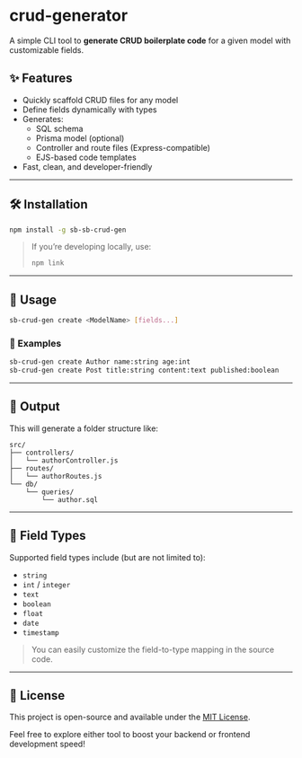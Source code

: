 
# crud-generator

A simple CLI tool to **generate CRUD boilerplate code** for a given model with customizable fields.

## ✨ Features

- Quickly scaffold CRUD files for any model
- Define fields dynamically with types
- Generates:
  - SQL schema
  - Prisma model (optional)
  - Controller and route files (Express-compatible)
  - EJS-based code templates
- Fast, clean, and developer-friendly

---

## 🛠 Installation

```bash
npm install -g sb-sb-crud-gen
````

> If you’re developing locally, use:
>
> ```bash
> npm link
> ```

---

## 🚀 Usage

```bash
sb-crud-gen create <ModelName> [fields...]
```

### 📌 Examples

```bash
sb-crud-gen create Author name:string age:int
sb-crud-gen create Post title:string content:text published:boolean
```

---

## 📂 Output

This will generate a folder structure like:

```
src/
├── controllers/
│   └── authorController.js
├── routes/
│   └── authorRoutes.js
└── db/
    └── queries/
        └── author.sql
```

---

## 🔧 Field Types

Supported field types include (but are not limited to):

* `string`
* `int` / `integer`
* `text`
* `boolean`
* `float`
* `date`
* `timestamp`

> You can easily customize the field-to-type mapping in the source code.

---

## 📄 License


This project is open-source and available under the [MIT License](https://mit-license.org/).


Feel free to explore either tool to boost your backend or frontend development speed!
